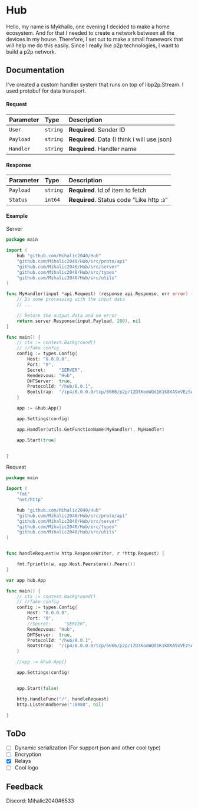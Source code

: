 
# Hub

Hello, my name is Mykhailo, one evening I decided to make a home ecosystem. And for that I needed to create a network between all the devices in my house. Therefore, I set out to make a small framework that will help me do this easily. Since I really like p2p technologies, I want to build a p2p network.



## Documentation

I've created a custom handler system that runs on top of libp2p:Stream. I used protobuf for data transport.

#### Request



| Parameter | Type     | Description                                     |
| :-------- | :------- | :-------------------------                      |
| `User`    | `string` | **Required**. Sender ID                         |
| `Payload` | `string` | **Required**. Data (I think i will use json)    |
| `Handler` | `string` | **Required**. Handler name                      |

#### Response



| Parameter | Type     | Description                            |
| :-------- | :------- | :--------------------------------      |
| `Payload` | `string` | **Required**. Id of item to fetch      |
| `Status` | `int64` | **Required**. Status code "Like http :з" |

#### Example

Server
```go
package main

import (
	hub "github.com/Mihalic2040/Hub"
	"github.com/Mihalic2040/Hub/src/proto/api"
	"github.com/Mihalic2040/Hub/src/server"
	"github.com/Mihalic2040/Hub/src/types"
	"github.com/Mihalic2040/Hub/src/utils"
)

func MyHandler(input *api.Request) (response api.Response, err error) {
	// Do some processing with the input data
	// ...

	// Return the output data and no error
	return server.Response(input.Payload, 200), nil
}

func main() {
	// ctx := context.Background()
	// //fake config
	config := types.Config{
		Host: "0.0.0.0",
		Port: "0",
		Secret:     "SERVER",
		Rendezvous: "Hub",
		DHTServer:  true,
		ProtocolId: "/hub/0.0.1",
		Bootstrap:  "/ip4/0.0.0.0/tcp/6666/p2p/12D3KooWQd1K1k8XA9xVEzSAu7HUCodC7LJB6uW5Kw4VwkRdstPE",
	}

	app := &hub.App{}

	app.Settings(config)

	app.Handler(utils.GetFunctionName(MyHandler), MyHandler)

	app.Start(true)


}


```
Request
```go
package main

import (
	"fmt"
	"net/http"

	hub "github.com/Mihalic2040/Hub"
	"github.com/Mihalic2040/Hub/src/proto/api"
	"github.com/Mihalic2040/Hub/src/server"
	"github.com/Mihalic2040/Hub/src/types"
	"github.com/Mihalic2040/Hub/src/utils"
)


func handleRequest(w http.ResponseWriter, r *http.Request) {

	fmt.Fprintln(w, app.Host.Peerstore().Peers())
}

var app hub.App

func main() {
	// ctx := context.Background()
	// //fake config
	config := types.Config{
		Host: "0.0.0.0",
		Port: "0",
		//Secret:     "SERVER",
		Rendezvous: "Hub",
		DHTServer:  true,
		ProtocolId: "/hub/0.0.1",
		Bootstrap:  "/ip4/0.0.0.0/tcp/6666/p2p/12D3KooWQd1K1k8XA9xVEzSAu7HUCodC7LJB6uW5Kw4VwkRdstPE",
	}

	//app := &hub.App{}

	app.Settings(config)


	app.Start(false)

	http.HandleFunc("/", handleRequest)
	http.ListenAndServe(":8080", nil)

}
```
## ToDo
- [ ] Dynamic serialization (For support json and other cool type)
- [ ] Encryption
- [x] Relays
- [ ] Cool logo
## Feedback

Discord: Mihalic2040#6533


